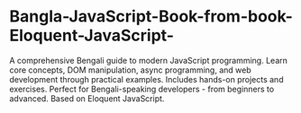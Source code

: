 # Bangla-JavaScript-Book-from-book-Eloquent-JavaScript-
A comprehensive Bengali guide to modern JavaScript programming. Learn core concepts, DOM manipulation, async programming, and web development through practical examples. Includes hands-on projects and exercises. Perfect for Bengali-speaking developers - from beginners to advanced. Based on Eloquent JavaScript.
